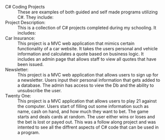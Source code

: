 <dl>
  <dt>C# Coding Projects</dt>
  <dd>These are examples of both guided and self made programs utilizing C#. They include:
</dd>

<dt>Project Description:</dt>
  <dd>This is a collection of C# projects completed during my schooling. It includes:
</dd>

<dt>Car Insurance:</dt>
<dd>This project is a MVC web application that mimics certain functionality of a car website.
It takes the users personal and vehicle information and calculates a quote based on business logic. 
It includes an admin page that allows staff to view all quotes that have been issued.
</dd>

<dt>Newsletter:</dt>
<dd>This project is a MVC web application that allows users to sign up for a newsletter. 
Users input their personal information that gets added to a database. 
The admin has access to view the Db and the ability to unsubscribe the user.
</dd>

<dt>Twenty One:</dt>
<dd>This project is a MVC application that allows users to play 21 against the computer. 
Users start of filling out some information such as name, cash on hand, and how much they want to bet. 
The game starts and deals cards at random. The user either wins or loses and the bet is lost or payed out. This was a 
follow along project and was intented to see all the diffrent aspects of C# code that can be used in a program.
</dd>

</dl>